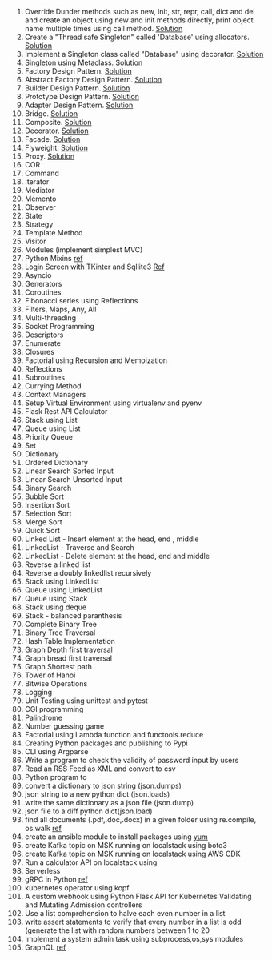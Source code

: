 1. Override Dunder methods such as new, init, str, repr, call, dict and del and create an object using new and init methods directly, print object name multiple times using call method. 
[Solution](creational-design-patterns/dunder_methods.py)
2. Create a "Thread safe Singleton" called 'Database' using allocators. [Solution](creational-design-patterns/singleton_allocator.py)
3. Implement a Singleton class called "Database" using decorator.  [Solution](creational-design-patterns/singleton_decorator.py)
4. Singleton using Metaclass.  [Solution](creational-design-patterns/singleton_metaclass.py)
5. Factory Design Pattern.  [Solution](creational-design-patterns/factory.py)
6. Abstract Factory Design Pattern.   [Solution](creational-design-patterns/abstract_factory.py)
7. Builder Design Pattern.   [Solution](creational-design-patterns/builder.py)
8. Prototype Design Pattern.   [Solution](creational-design-patterns/prototype.py)
9. Adapter Design Pattern.   [Solution](structural-design-patterns/adaptor.py)
10. Bridge.   [Solution](structural-design-patterns/bridge.py)
11. Composite.   [Solution](structural-design-patterns/composite.py)
12. Decorator.   [Solution](structural-design-patterns/decorator.py)
13. Facade.   [Solution](structural-design-patterns/facade.py)
14. Flyweight.   [Solution](structural-design-patterns/flyweight.py)
15. Proxy.   [Solution](structural-design-patterns/proxy.py)
16. COR
17. Command
18. Iterator
19. Mediator
20. Memento
21. Observer
22. State
23. Strategy
24. Template Method
25. Visitor
26. Modules (implement simplest MVC)
27. Python Mixins [ref](https://dev.to/bikramjeetsingh/write-composable-reusable-python-classes-using-mixins-6lj)
28. Login Screen with TKinter and Sqllite3 [Ref](https://owlbuddy.com/login-and-signup-using-sqlite)
29. Asyncio
30. Generators
31. Coroutines
32. Fibonacci series using Reflections
33. Filters, Maps, Any, All
34. Multi-threading
35. Socket Programming
36. Descriptors
37. Enumerate
38. Closures
39. Factorial using Recursion and Memoization
40. Reflections
41. Subroutines
42. Currying Method
43. Context Managers
44. Setup Virtual Environment using virtualenv and pyenv
45. Flask Rest API Calculator
46. Stack using List
47. Queue using List
48. Priority Queue
49. Set
50. Dictionary
51. Ordered Dictionary
52. Linear Search Sorted Input
53. Linear Search Unsorted Input
54. Binary Search
55. Bubble Sort
56. Insertion Sort
57. Selection Sort
58. Merge Sort
59. Quick Sort
60. Linked List - Insert element at the head, end , middle
61. LinkedList - Traverse and Search
62. LinkedList - Delete element at the head, end and middle
63. Reverse a linked list
64. Reverse a doubly linkedlist recursively
65. Stack using LinkedList
66. Queue using LinkedList
67. Queue using Stack
68. Stack using deque
69. Stack - balanced paranthesis
70. Complete Binary Tree
71. Binary Tree Traversal
72. Hash Table Implementation
73. Graph Depth first traversal
74. Graph bread first traversal
75. Graph Shortest path
76. Tower of Hanoi
77. Bitwise Operations
78. Logging
79. Unit Testing using unittest and pytest
80. CGI programming
81. Palindrome
82. Number guessing game
83. Factorial using Lambda function and functools.reduce
84. Creating Python packages and publishing to Pypi
85. CLI using Argparse
86. Write a program to check the validity of password input by users
87. Read an RSS Feed as XML and convert to csv
88. Python program to 
  1. convert a dictionary to json string (json.dumps)
  1. json string to a new python dict (json.loads)
  1. write the same dictionary as a json file (json.dump)
  1. json file to a diff python dict(json.load)
89. find all documents (.pdf,.doc,.docx) in a given folder using re.compile, os.walk [ref](https://stackoverflow.com/questions/39293968/how-do-i-search-directories-and-find-files-that-match-regex)
90. create an ansible module to install packages using [yum](https://www.techbeatly.com/customizing-ansible-ansible-module-creation/)
91. create Kafka topic on MSK running on localstack using boto3
92. create Kafka topic on MSK running on localstack using AWS CDK
93. Run a calculator API on localstack using
  1. Serverless
94. gRPC in Python [ref](https://www.velotio.com/engineering-blog/grpc-implementation-using-python)
95. kubernetes operator using kopf
96. A custom webhook using Python Flask API for Kubernetes Validating and Mutating Admission controllers
97. Use a list comprehension to halve each even number in a list
98. write assert statements to verify that every number in a list is odd (generate the list with random numbers between 1 to 20
99. Implement a system admin task using subprocess,os,sys modules
100. GraphQL [ref](https://www.apollographql.com/blog/graphql/python/complete-api-guide/)

